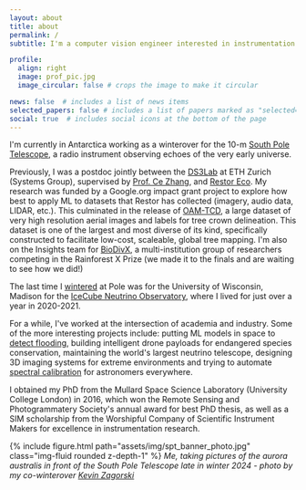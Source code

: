 ```yaml
---
layout: about
title: about
permalink: /
subtitle: I'm a computer vision engineer interested in instrumentation and applying machine learning for social good.

profile:
  align: right
  image: prof_pic.jpg
  image_circular: false # crops the image to make it circular

news: false  # includes a list of news items
selected_papers: false # includes a list of papers marked as "selected={true}"
social: true  # includes social icons at the bottom of the page
---
```


I'm currently in Antarctica working as a winterover for the 10-m [South Pole Telescope](https://pole.uchicago.edu/), a radio instrument observing echoes of the very early universe.

Previously, I was a postdoc jointly between the [DS3Lab](https://ds3lab.inf.ethz.ch/) at ETH Zurich (Systems Group), supervised by [Prof. Ce Zhang](https://zhangce.github.io/), and [Restor Eco](https://restor.eco). My research was funded by a Google.org impact grant project to explore how best to apply ML to datasets that Restor has collected (imagery, audio data, LIDAR, etc.). This culminated in the release of [OAM-TCD](https://restor-foundation.github.io/tcd/), a large dataset of very high resolution aerial images and labels for tree crown delineation. This dataset is one of the largest and most diverse of its kind, specifically constructed to facilitate low-cost, scaleable, global tree mapping. I'm also on the Insights team for [BioDivX](https://biodivx.org/), a multi-institution group of researchers competing in the Rainforest X Prize (we made it to the finals and are waiting to see how we did!)

The last time I [wintered](https://icecube.wisc.edu/news/life-at-the-pole/2020/11/meet-icecube-2020-2021-winterovers-josh-and-martin/) at Pole was for the University of Wisconsin, Madison for the [IceCube Neutrino Observatory](https://icecube.wisc.edu/), where I lived for just over a year in 2020-2021.

For a while, I've worked at the intersection of academia and industry. Some of the more interesting projects include: putting ML models in space to [detect flooding](https://www.nature.com/articles/s41598-021-86650-z), building intelligent drone payloads for endangered species conservation, maintaining the world's largest neutrino telescope, designing 3D imaging systems for extreme environments and trying to automate [spectral calibration](https://github.com/jveitchmichaelis/rascal) for astronomers everywhere.

I obtained my PhD from the Mullard Space Science Laboratory (University College London) in 2016, which won the Remote Sensing and Photogrammatery Society's annual award for best PhD thesis, as well as a SIM scholarship from the Worshipful Company of Scientific Instrument Makers for excellence in instrumentation research.


{% include figure.html path="assets/img/spt_banner_photo.jpg" class="img-fluid rounded z-depth-1" %}
_Me, taking pictures of the aurora australis in front of the South Pole Telescope late in winter 2024 - photo by my co-winterover [Kevin Zagorski](https://www.kevinzag.com/home)_
